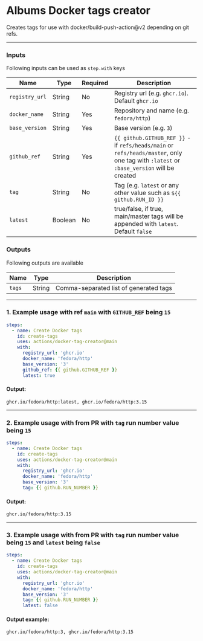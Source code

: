 # Albums Docker tags creator

Creates tags for use with docker/build-push-action@v2 depending on git refs.

 ---

### Inputs

Following inputs can be used as `step.with` keys

| Name           | Type    | Required | Description                                                                                                                             |
|----------------|---------|----------|-----------------------------------------------------------------------------------------------------------------------------------------|
| `registry_url` | String  | No       | Registry url (e.g. `ghcr.io`). Default `ghcr.io`                                                                                        |
| `docker_name`  | String  | Yes      | Repository and name (e.g. `fedora/http`)                                                                                                |  
| `base_version` | String  | Yes      | Base version (e.g. `3`)                                                                                                                 |
| `github_ref`   | String  | Yes      | `{{ github.GITHUB_REF }}` - if `refs/heads/main` or `refs/heads/master`, only one tag with `:latest` or `:base_version` will be created |
| `tag`          | String  | No       | Tag (e.g. `latest` or any other value such as `${{ github.RUN_ID }}`                                                                    |
| `latest`       | Boolean | No       | true/false, if true, main/master tags will be appended with `latest`. Default `false`                                                   |

### Outputs

Following outputs are available

| Name       | Type   | Description                            |
|------------|--------|----------------------------------------|
| `tags`     | String | Comma-separated list of generated tags |

 ---

### 1. Example usage with ref `main` with `GITHUB_REF` being `15`

```yaml
steps:
  - name: Create Docker tags
    id: create-tags
    uses: actions/docker-tag-creator@main
    with:
      registry_url: 'ghcr.io'
      docker_name: 'fedora/http'
      base_version: '3'
      github_ref: {{ github.GITHUB_REF }}
      latest: true
````

#### Output:

````
ghcr.io/fedora/http:latest, ghcr.io/fedora/http:3.15
````

 ---

### 2. Example usage with from PR with `tag` run number value being `15`

```yaml
steps:
  - name: Create Docker tags
    id: create-tags
    uses: actions/docker-tag-creator@main
    with:
      registry_url: 'ghcr.io'
      docker_name: 'fedora/http'
      base_version: '3'
      tag: {{ github.RUN_NUMBER }}
```

#### Output:

````
ghcr.io/fedora/http:3.15
````

 ---

### 3. Example usage with from PR with `tag` run number value being `15` and `latest` being `false`

```yaml
steps:
  - name: Create Docker tags
    id: create-tags
    uses: actions/docker-tag-creator@main
    with:
      registry_url: 'ghcr.io'
      docker_name: 'fedora/http'
      base_version: '3'
      tag: {{ github.RUN_NUMBER }}
      latest: false
```

#### Output example:

````
ghcr.io/fedora/http:3, ghcr.io/fedora/http:3.15
